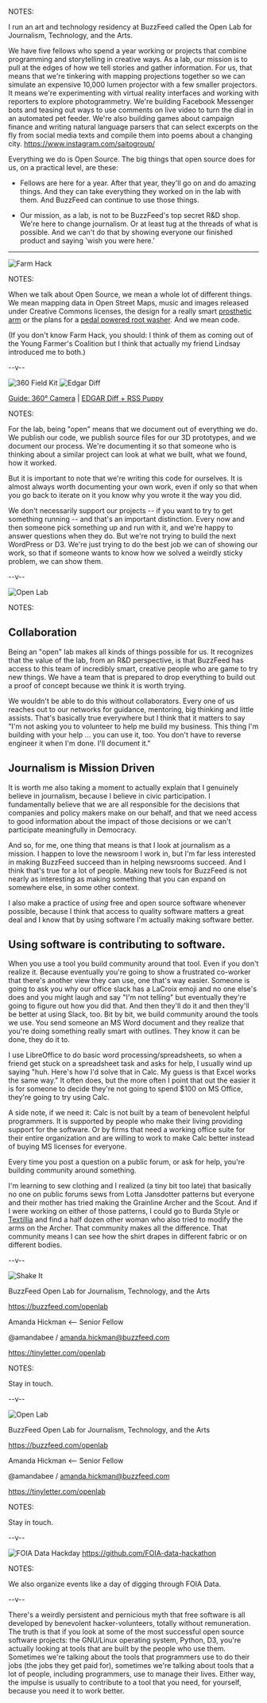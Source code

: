 
<section data-background="../imgs/bf_ol_big.png">
</section>

NOTES:

I run an art and technology residency at BuzzFeed called the Open Lab for Journalism, Technology, and the Arts.

We have five fellows who spend a year working or projects that combine programming and storytelling in creative ways. As a lab, our mission is to pull at the edges of how we tell stories and gather information. For us, that means that we're tinkering with mapping projections together so we can simulate an expensive 10,000 lumen projector with a few smaller projectors. It means we're experimenting with virtual reality interfaces and working with reporters to explore photogrammetry. We're building Facebook Messenger bots and teasing out ways to use comments on live video to turn the dial in an automated pet feeder. We're also building games about campaign finance and writing natural language parsers that can select excerpts on the fly from social media texts and compile them into poems about a changing city. <https://www.instagram.com/saitogroup/>

Everything we do is Open Source.  The big things that open source does for us, on a practical level, are these:

+ Fellows are here for a year. After that year, they'll go on and do amazing things. And they can take everything they worked on in the lab with them. And BuzzFeed can continue to use those things.

+ Our mission, as a lab, is not to be BuzzFeed's top secret R&D shop. We're here to change journalism. Or at least tug at the threads of what is possible. And we can't do that by showing everyone our finished product and saying 'wish you were here.'

-----


![Farm Hack](../imgs/farmhack.png "Farm Hack")

NOTES:

When we talk about Open Source, we mean a whole lot of different things. We mean mapping data in Open Street Maps, music and images released under Creative Commons licenses, the design for a really smart [prosthetic arm](http://openprosthetics.org/) or the plans for a [pedal powered root washer](http://farmhack.org/tools). And we mean code.

(If you don't know Farm Hack, you should: I think of them as coming out of the Young Farmer's Coalition but I think that actually my friend Lindsay introduced me to both.)

--v--

![360 Field Kit](../imgs/buzzfeed/360_field_kit.jpg "Field Kit")
![Edgar Diff](../imgs/buzzfeed/edgar_zoom.png)

[Guide: 360° Camera](https://github.com/buzzfeed-openlab/big-picture/wiki/Guide:-360-Degree-Camera) | [EDGAR Diff + RSS Puppy](https://github.com/buzzfeed-openlab/rss-puppy)



NOTES:

For the lab, being "open" means that we document out of everything we do. We publish our code, we publish source files for our 3D prototypes, and we document our process. We're documenting it so that someone who is thinking about a similar project can look at what we built, what we found, how it worked.

But it is important to note that we're writing this code for ourselves. It is almost always worth documenting your own work, even if only so that when you go back to iterate on it you know why you wrote it the way you did.

We don't necessarily support our projects -- if you want to try to get something running  -- and that's an important distinction. Every now and then someone pick something up and run with it, and we're happy to answer questions when they do. But we're not trying to build the next WordPress or D3. We're just trying to do the best job we can of showing our work, so that if someone wants to know how we solved a weirdly sticky problem, we can show them.


--v--


![Open Lab](../imgs/bf_ol_big.png)


NOTES:



## Collaboration
Being an "open" lab makes all kinds of things possible for us. It recognizes that the value of the lab, from an R&D perspective, is that BuzzFeed has access to this team of incredibly smart, creative people who are game to try new things. We have a team that is prepared to drop everything to build out a proof of concept because we think it is worth trying.

We wouldn't be able to do this without collaborators. Every one of us reaches out to our networks for guidance, mentoring, big thinking and little assists. That's basically true everywhere but I think that it matters to say "I'm not asking you to volunteer to help me build my business. This thing I'm building with your help ... you can use it, too. You don't have to reverse engineer it when I'm done. I'll document it."

## Journalism is Mission Driven

It is worth me also taking a moment to actually explain that I genuinely believe in journalism, because I believe in civic participation. I fundamentally believe that we are all responsible for the decisions that companies and policy makers make on our behalf, and that we need access to good information about the impact of those decisions or we can't participate meaningfully in Democracy.

And so, for me, one thing that means is that I look at journalism as a mission. I happen to love the newsroom I work in, but I'm far less interested in making BuzzFeed succeed than in helping newsrooms succeed. And I think that's true for a lot of people. Making new tools for BuzzFeed is not nearly as interesting as making something that you can expand on somewhere else, in some other context.

I also make a practice of *using* free and open source software whenever possible, because I think that access to quality software matters a great deal and I know that by using software I'm actually making software better.

## Using software is contributing to software.

When you use a tool you build community around that tool. Even if you don't realize it. Because eventually you're going to show a frustrated co-worker that there's another view they can use, one that's way easier. Someone is going to ask you why our office slack has a LaCroix emoji and no one else's does and you might laugh and say "I'm not telling" but eventually they're going to figure out how you did that. And then they'll do it and then they'll be better at using Slack, too. Bit by bit, we build community around the tools we use. You send someone an MS Word document and they realize that you're doing something really smart with outlines. They know it can be done, they do it to.

I use LibreOffice to do basic word processing/spreadsheets, so when a friend get stuck on a spreadsheet task and asks for help, I usually wind up saying "huh. Here's how I'd solve that in Calc. My guess is that Excel works the same way." It often does, but the more often I point that out the easier it is for someone to decide they're not going to spend $100 on MS Office, they're going to try using Calc.

A side note, if we need it: Calc is not built by a team of benevolent helpful programmers. It is supported by people who make their living providing support for the software. Or by firms that need a working office suite for their entire organization and are willing to work to make Calc better instead of buying MS licenses for everyone.

Every time you post a question on a public forum, or ask for help, you're building community around something.

I'm learning to sew clothing and I realized (a tiny bit too late) that basically no one on public forums sews from Lotta Jansdotter patterns but everyone and their mother has tried making the Grainline Archer and the Scout. And if I were working on either of those patterns, I could go to Burda Style or [Textillia](https://www.textillia.com) and find a half dozen other woman who also tried to modify the arms on the Archer. That community makes all the difference. That community means I can see how the shirt drapes in different fabric or on different bodies.


--v--

![Shake It](../../2015/imgs/dancer.gif)

BuzzFeed Open Lab for Journalism, Technology, and the Arts  

<https://buzzfeed.com/openlab>

Amanda Hickman <-- Senior Fellow

@amandabee / amanda.hickman@buzzfeed.com


<https://tinyletter.com/openlab>

NOTES:

Stay in touch.

--v--

![Open Lab](../imgs/buzzfeed/400x400.png "BuzzFeed Open Lab")

BuzzFeed Open Lab for Journalism, Technology, and the Arts  

<https://buzzfeed.com/openlab>

Amanda Hickman <-- Senior Fellow

@amandabee / amanda.hickman@buzzfeed.com


<https://tinyletter.com/openlab>

NOTES:

Stay in touch.


--v--

![FOIA Data Hackday](../imgs/buzzfeed/foia-data.png)
<https://github.com/FOIA-data-hackathon>

NOTES:

We also organize events like a day of digging through FOIA Data.

--v--



There's a weirdly persistent and pernicious myth that free software is all developed by benevolent hacker-volunteers, totally without remuneration. The truth is that if you look at some of the most successful open source software projects: the GNU/Linux operating system, Python, D3, you're actually looking at tools that are built by the people who use them. Sometimes we're talking about the tools that programmers use to do their jobs (the jobs they get paid for), sometimes we're talking about tools that a lot of people, including programmers, use to manage their lives. Either way, the impulse is usually to contribute to a tool that you need, for yourself, because you need it to work better.
